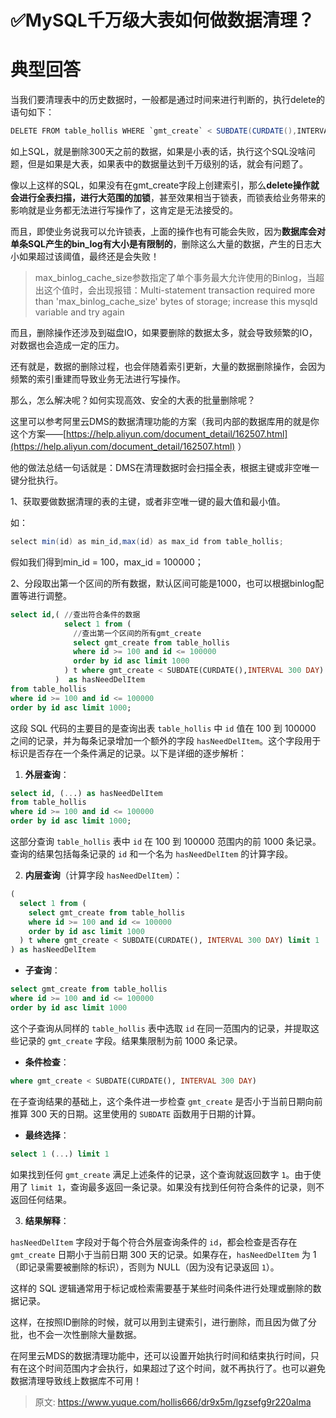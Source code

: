 # ✅MySQL千万级大表如何做数据清理？


# 典型回答

当我们要清理表中的历史数据时，一般都是通过时间来进行判断的，执行delete的语句如下：

```java
DELETE FROM table_hollis WHERE `gmt_create` < SUBDATE(CURDATE(),INTERVAL 300 DAY);
```

如上SQL，就是删除300天之前的数据，如果是小表的话，执行这个SQL没啥问题，但是如果是大表，如果表中的数据量达到千万级别的话，就会有问题了。

像以上这样的SQL，如果没有在gmt_create字段上创建索引，那么**delete操作就会进行全表扫描，进行大范围的加锁**，甚至效果相当于锁表，而锁表给业务带来的影响就是业务都无法进行写操作了，这肯定是无法接受的。

而且，即使业务说我可以允许锁表，上面的操作也有可能会失败，因为**数据库会对单条SQL产生的bin_log有大小是有限制的**，删除这么大量的数据，产生的日志大小如果超过该阈值，最终还是会失败！

> max_binlog_cache_size参数指定了单个事务最大允许使用的Binlog，当超出这个值时，会出现报错：Multi-statement transaction required more than 'max_binlog_cache_size' bytes of storage; increase this mysqld variable and try again


而且，删除操作还涉及到磁盘IO，如果要删除的数据太多，就会导致频繁的IO，对数据也会造成一定的压力。

还有就是，数据的删除过程，也会伴随着索引更新，大量的数据删除操作，会因为频繁的索引重建而导致业务无法进行写操作。

那么，怎么解决呢？如何实现高效、安全的大表的批量删除呢？

这里可以参考阿里云DMS的数据清理功能的方案（我司内部的数据库用的就是你这个方案——[https://help.aliyun.com/document_detail/162507.html](https://help.aliyun.com/document_detail/162507.html) ）

他的做法总结一句话就是：DMS在清理数据时会扫描全表，根据主键或非空唯一键分批执行。

1、获取要做数据清理的表的主键，或者非空唯一键的最大值和最小值。

如：
```java
select min(id) as min_id,max(id) as max_id from table_hollis;
```

假如我们得到min_id = 100，max_id = 100000；

2、分段取出第一个区间的所有数据，默认区间可能是1000，也可以根据binlog配置等进行调整。

```sql
select id,( //查出符合条件的数据
            select 1 from (
              //查出第一个区间的所有gmt_create
              select gmt_create from table_hollis
              where id >= 100 and id <= 100000 
              order by id asc limit 1000
            ) t where gmt_create < SUBDATE(CURDATE(),INTERVAL 300 DAY) limit 1
          )  as hasNeedDelItem
from table_hollis
where id >= 100 and id <= 100000 
order by id asc limit 1000;
```
这段 SQL 代码的主要目的是查询出表 `table_hollis` 中 `id` 值在 100 到 100000 之间的记录，并为每条记录增加一个额外的字段 `hasNeedDelItem`。这个字段用于标识是否存在一个条件满足的记录。以下是详细的逐步解析：

1.  **外层查询**： 
```sql
select id, (...) as hasNeedDelItem
from table_hollis
where id >= 100 and id <= 100000 
order by id asc limit 1000;
```

这部分查询 `table_hollis` 表中 `id` 在 100 到 100000 范围内的前 1000 条记录。查询的结果包括每条记录的 `id` 和一个名为 `hasNeedDelItem` 的计算字段。 

2.  **内层查询**（计算字段 `hasNeedDelItem`）： 
```sql
(
  select 1 from (
    select gmt_create from table_hollis
    where id >= 100 and id <= 100000 
    order by id asc limit 1000
  ) t where gmt_create < SUBDATE(CURDATE(), INTERVAL 300 DAY) limit 1
) as hasNeedDelItem
```
 

   -  **子查询**： 
```sql
select gmt_create from table_hollis
where id >= 100 and id <= 100000 
order by id asc limit 1000
```

这个子查询从同样的 `table_hollis` 表中选取 `id` 在同一范围内的记录，并提取这些记录的 `gmt_create` 字段。结果集限制为前 1000 条记录。 

   -  **条件检查**： 
```sql
where gmt_create < SUBDATE(CURDATE(), INTERVAL 300 DAY)
```

在子查询结果的基础上，这个条件进一步检查 `gmt_create` 是否小于当前日期向前推算 300 天的日期。这里使用的 `SUBDATE` 函数用于日期的计算。 

   -  **最终选择**： 
```sql
select 1 (...) limit 1
```

如果找到任何 `gmt_create` 满足上述条件的记录，这个查询就返回数字 `1`。由于使用了 `limit 1`，查询最多返回一条记录。如果没有找到任何符合条件的记录，则不返回任何结果。 

3.  **结果解释**：


`hasNeedDelItem` 字段对于每个符合外层查询条件的 `id`，都会检查是否存在 `gmt_create` 日期小于当前日期 300 天的记录。如果存在，`hasNeedDelItem` 为 1（即记录需要被删除的标识），否则为 NULL（因为没有记录返回 `1`）。 

这样的 SQL 逻辑通常用于标记或检索需要基于某些时间条件进行处理或删除的数据记录。

这样，在按照ID删除的时候，就可以用到主键索引，进行删除，而且因为做了分批，也不会一次性删除大量数据。

在阿里云MDS的数据清理功能中，还可以设置开始执行时间和结束执行时间，只有在这个时间范围内才会执行，如果超过了这个时间，就不再执行了。也可以避免数据清理导致线上数据库不可用！


> 原文: <https://www.yuque.com/hollis666/dr9x5m/lgzsefg9r220alma>